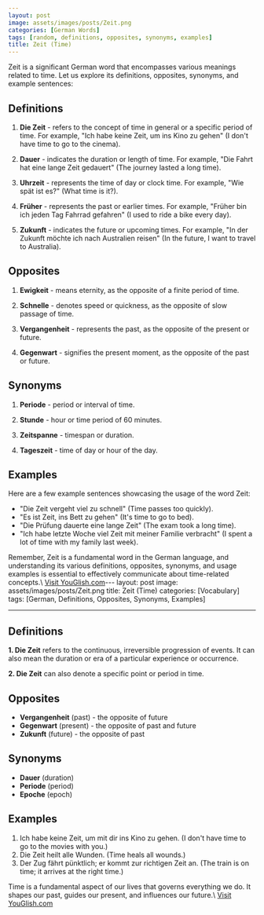 ```yaml
---
layout: post
image: assets/images/posts/Zeit.png
categories: [German Words]
tags: [random, definitions, opposites, synonyms, examples]
title: Zeit (Time)
---
```


Zeit is a significant German word that encompasses various meanings related to time. Let us explore its definitions, opposites, synonyms, and example sentences:

## Definitions

1. **Die Zeit** - refers to the concept of time in general or a specific period of time. For example, "Ich habe keine Zeit, um ins Kino zu gehen" (I don't have time to go to the cinema).

2. **Dauer** - indicates the duration or length of time. For example, "Die Fahrt hat eine lange Zeit gedauert" (The journey lasted a long time).

3. **Uhrzeit** - represents the time of day or clock time. For example, "Wie spät ist es?" (What time is it?).

4. **Früher** - represents the past or earlier times. For example, "Früher bin ich jeden Tag Fahrrad gefahren" (I used to ride a bike every day).

5. **Zukunft** - indicates the future or upcoming times. For example, "In der Zukunft möchte ich nach Australien reisen" (In the future, I want to travel to Australia).

## Opposites

1. **Ewigkeit** - means eternity, as the opposite of a finite period of time.

2. **Schnelle** - denotes speed or quickness, as the opposite of slow passage of time.

3. **Vergangenheit** - represents the past, as the opposite of the present or future.

4. **Gegenwart** - signifies the present moment, as the opposite of the past or future.

## Synonyms

1. **Periode** - period or interval of time.

2. **Stunde** - hour or time period of 60 minutes.

3. **Zeitspanne** - timespan or duration.

4. **Tageszeit** - time of day or hour of the day.

## Examples

Here are a few example sentences showcasing the usage of the word Zeit:

- "Die Zeit vergeht viel zu schnell" (Time passes too quickly).
- "Es ist Zeit, ins Bett zu gehen" (It's time to go to bed).
- "Die Prüfung dauerte eine lange Zeit" (The exam took a long time).
- "Ich habe letzte Woche viel Zeit mit meiner Familie verbracht" (I spent a lot of time with my family last week).

Remember, Zeit is a fundamental word in the German language, and understanding its various definitions, opposites, synonyms, and usage examples is essential to effectively communicate about time-related concepts.\ <a id="yg-widget-0" class="youglish-widget" data-query="Zeit" data-lang="german" data-components="8412" data-auto-start="0" data-bkg-color="theme_light" data-title="How%20to%20pronounce%20Zeit%20in%20German"  rel="nofollow" href="https://youglish.com">Visit YouGlish.com</a><script async src="https://youglish.com/public/emb/widget.js" charset="utf-8"></script>---
layout: post
image: assets/images/posts/Zeit.png
title: Zeit (Time)
categories: [Vocabulary]
tags: [German, Definitions, Opposites, Synonyms, Examples]

---

## Definitions

**1. Die Zeit** refers to the continuous, irreversible progression of events. It can also mean the duration or era of a particular experience or occurrence.

**2. Die Zeit** can also denote a specific point or period in time.

## Opposites

- **Vergangenheit** (past) - the opposite of future
- **Gegenwart** (present) - the opposite of past and future
- **Zukunft** (future) - the opposite of past

## Synonyms

- **Dauer** (duration)
- **Periode** (period)
- **Epoche** (epoch)

## Examples

1. Ich habe keine Zeit, um mit dir ins Kino zu gehen. (I don't have time to go to the movies with you.)
2. Die Zeit heilt alle Wunden. (Time heals all wounds.)
3. Der Zug fährt pünktlich; er kommt zur richtigen Zeit an. (The train is on time; it arrives at the right time.)

Time is a fundamental aspect of our lives that governs everything we do. It shapes our past, guides our present, and influences our future.\ <a id="yg-widget-0" class="youglish-widget" data-query="Zeit" data-lang="german" data-components="8412" data-auto-start="0" data-bkg-color="theme_light" data-title="How%20to%20pronounce%20Zeit%20in%20German"  rel="nofollow" href="https://youglish.com">Visit YouGlish.com</a><script async src="https://youglish.com/public/emb/widget.js" charset="utf-8"></script>